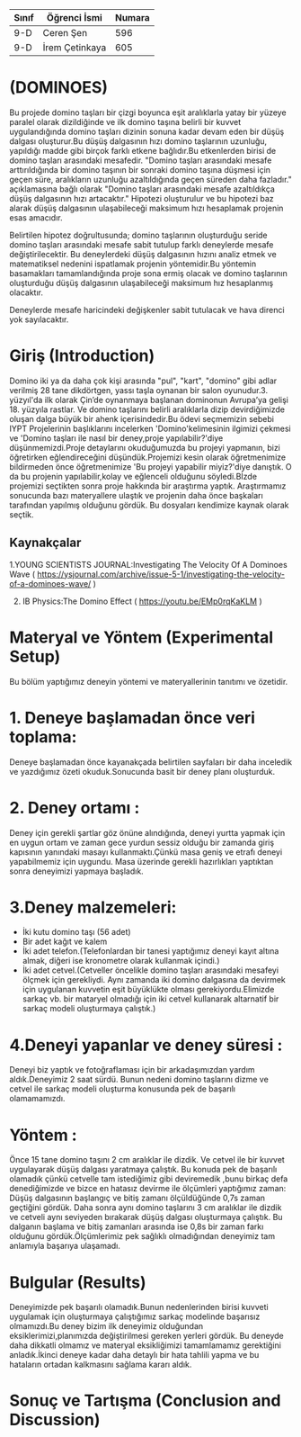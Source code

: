 Sınıf | Öğrenci İsmi  | Numara
-------|----------------|--------
9-D   | Ceren Şen | 596
9-D   | İrem Çetinkaya | 605

#  (DOMINOES)
Bu projede domino taşları bir çizgi boyunca eşit aralıklarla yatay bir yüzeye paralel olarak dizildiğinde ve ilk domino taşına belirli  bir kuvvet uygulandığında domino taşları dizinin sonuna kadar devam eden bir düşüş dalgası oluşturur.Bu düşüş dalgasının hızı domino taşlarının uzunluğu, yapıldığı madde gibi birçok farklı etkene bağlıdır.Bu etkenlerden birisi de domino taşları arasındaki mesafedir.    "Domino taşları arasındaki mesafe arttırıldığında bir domino taşının bir sonraki domino taşına düşmesi için geçen süre, aralıkların  uzunluğu azaltıldığında geçen süreden daha fazladır." açıklamasına bağlı olarak "Domino taşları arasındaki mesafe azaltıldıkça düşüş dalgasının hızı artacaktır." Hipotezi oluşturulur ve bu hipotezi baz alarak düşüş dalgasının ulaşabileceği maksimum hızı hesaplamak projenin esas amacıdır.

Belirtilen hipotez doğrultusunda; domino taşlarının oluşturduğu seride domino taşları arasındaki mesafe sabit tutulup farklı deneylerde mesafe değiştirilecektir. Bu deneylerdeki düşüş dalgasının hızını analiz etmek ve matematiksel nedenini ispatlamak projenin yöntemidir.Bu yöntemin basamakları tamamlandığında proje sona ermiş olacak ve domino taşlarının oluşturduğu düşüş dalgasının ulaşabileceği maksimum hız hesaplanmış olacaktır. 

Deneylerde mesafe haricindeki değişkenler sabit tutulacak ve hava direnci yok sayılacaktır.


# Giriş (Introduction)
 Domino iki ya da daha çok kişi arasında "pul", "kart", "domino" gibi adlar verilmiş 28 tane dikdörtgen, yassı taşla oynanan bir salon oyunudur.3. yüzyıl'da ilk olarak Çin’de oynanmaya başlanan dominonun Avrupa’ya gelişi 18. yüzyıla rastlar.  Ve domino taşlarını belirli aralıklarla dizip devirdiğimizde oluşan dalga büyük bir ahenk içerisindedir.Bu ödevi seçmemizin sebebi IYPT Projelerinin başlıklarını incelerken 'Domino'kelimesinin ilgimizi çekmesi ve 'Domino taşları ile nasıl bir deney,proje yapılabilir?'diye düşünmemizdi.Proje detaylarını okuduğumuzda bu projeyi yapmanın, bizi öğretirken eğlendireceğini düşündük.Projemizi kesin olarak öğretmenimize bildirmeden önce öğretmenimize 'Bu projeyi yapabilir miyiz?'diye danıştık. O da bu projenin yapılabilir,kolay ve eğlenceli olduğunu söyledi.Bİzde projemizi seçtikten sonra proje hakkında bir araştırma yaptık. Araştırmamız sonucunda bazı materyallere ulaştık ve projenin daha önce başkaları tarafından yapılmış olduğunu gördük. Bu dosyaları kendimize kaynak olarak seçtik.

## Kaynakçalar  

 1.YOUNG SCIENTISTS JOURNAL:Investigating The Velocity Of A Dominoes Wave ( https://ysjournal.com/archive/issue-5-1/investigating-the-velocity-of-a-dominoes-wave/ )

2. IB Physics:The Domino Effect ( https://youtu.be/EMp0rqKaKLM ) 


# Materyal ve Yöntem (Experimental Setup)
 
 Bu bölüm yaptığımız deneyin yöntemi ve materyallerinin tanıtımı ve özetidir.

# 1. Deneye başlamadan önce veri toplama:
Deneye başlamadan önce kayanakçada belirtilen sayfaları bir daha inceledik ve yazdığımız özeti okuduk.Sonucunda basit bir deney planı oluşturduk.

# 2. Deney ortamı :
Deney için gerekli şartlar göz önüne alındığında, deneyi yurtta yapmak için en uygun ortam ve zaman gece yurdun sessiz olduğu bir zamanda giriş kapısının yanındaki masayı kullanmaktı.Çünkü masa geniş ve etrafı deneyi yapabilmemiz için uygundu. Masa üzerinde gerekli hazırlıkları yaptıktan sonra deneyimizi yapmaya başladık.

# 3.Deney malzemeleri:
- İki kutu domino taşı (56 adet)
- Bir adet kağıt ve kalem
- İki adet telefon.(Telefonlardan bir tanesi yaptığımız deneyi kayıt altına almak, diğeri ise kronometre olarak kullanmak içindi.)
- İki adet cetvel.(Cetveller öncelikle domino taşları arasındaki mesafeyi ölçmek için gerekliydi. Aynı zamanda iki domino dalgasına da devirmek için uygulanan kuvvetin eşit büyüklükte olması gerekiyordu.Elimizde sarkaç vb. bir mataryel olmadığı için iki cetvel kullanarak altarnatif bir sarkaç modeli oluşturmaya çalıştık.)

# 4.Deneyi yapanlar ve deney süresi :
Deneyi biz yaptık ve fotoğraflaması için bir arkadaşımızdan yardım aldık.Deneyimiz 2 saat sürdü. Bunun nedeni domino taşlarını dizme ve cetvel ile sarkaç modeli oluşturma konusunda pek de başarılı olamamamızdı.

# Yöntem :
Önce 15 tane domino taşını 2 cm aralıklar ile dizdik. Ve cetvel ile bir kuvvet uygulayarak düşüş dalgası yaratmaya çalıştık. Bu konuda pek de başarılı olamadık çünkü cetvelle tam istediğimiz gibi deviremedik ,bunu birkaç defa denediğimizde ve bizce en hatasız devirme ile ölçümleri yaptığımız zaman: Düşüş dalgasının başlangıç ve bitiş zamanı ölçüldüğünde 0,7s zaman geçtiğini gördük. Daha sonra aynı domino taşlarını 3 cm aralıklar ile dizdik ve cetveli aynı seviyeden bırakarak düşüş dalgası oluşturmaya çalıştık. Bu dalganın başlama ve bitiş zamanları arasında ise 0,8s bir zaman farkı olduğunu gördük.Ölçümlerimiz pek sağlıklı olmadığından deneyimiz tam anlamıyla başarıya ulaşamadı.


# Bulgular (Results)

Deneyimizde pek başarılı olamadık.Bunun nedenlerinden birisi kuvveti uygulamak için oluşturmaya çalıştığımız sarkaç modelinde başarısız olmamızdı.Bu deney bizim ilk deneyimiz olduğundan eksiklerimizi,planımızda değiştirilmesi gereken yerleri gördük. Bu deneyde daha dikkatli olmamız ve materyal eksikliğimizi tamamlamamız gerektiğini anladık.İkinci deneye kadar daha detaylı bir hata tahlili yapma ve bu hataların ortadan kalkmasını sağlama kararı aldık.

# Sonuç ve Tartışma (Conclusion and Discussion) 
 



